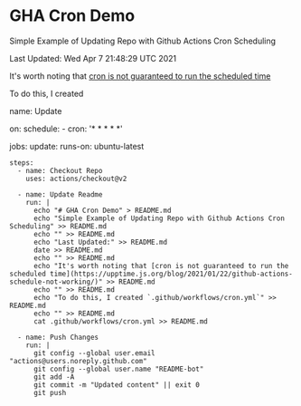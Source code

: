 # GHA Cron Demo
Simple Example of Updating Repo with Github Actions Cron Scheduling

Last Updated:
Wed Apr  7 21:48:29 UTC 2021

It's worth noting that [cron is not guaranteed to run the scheduled time](https://upptime.js.org/blog/2021/01/22/github-actions-schedule-not-working/)

To do this, I created 

name: Update

on:
  schedule:
    - cron:  '* * * * *'

jobs:
  update:
    runs-on: ubuntu-latest

    steps:
      - name: Checkout Repo
        uses: actions/checkout@v2

      - name: Update Readme
        run: |
          echo "# GHA Cron Demo" > README.md
          echo "Simple Example of Updating Repo with Github Actions Cron Scheduling" >> README.md
          echo "" >> README.md
          echo "Last Updated:" >> README.md
          date >> README.md
          echo "" >> README.md
          echo "It's worth noting that [cron is not guaranteed to run the scheduled time](https://upptime.js.org/blog/2021/01/22/github-actions-schedule-not-working/)" >> README.md
          echo "" >> README.md
          echo "To do this, I created `.github/workflows/cron.yml`" >> README.md
          echo "" >> README.md
          cat .github/workflows/cron.yml >> README.md
          
      - name: Push Changes
        run: |
          git config --global user.email "actions@users.noreply.github.com"
          git config --global user.name "README-bot"
          git add -A
          git commit -m "Updated content" || exit 0
          git push
